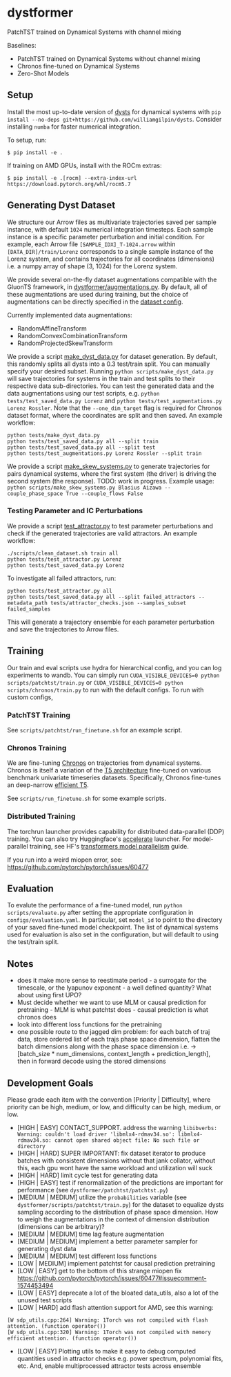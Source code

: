 # dystformer
PatchTST trained on Dynamical Systems with channel mixing

Baselines:
+ PatchTST trained on Dynamical Systems without channel mixing
+ Chronos fine-tuned on Dynamical Systems
+ Zero-Shot Models

## Setup
Install the most up-to-date version of [dysts](https://github.com/williamgilpin/dysts) for dynamical systems with `pip install --no-deps git+https://github.com/williamgilpin/dysts`. Consider installing `numba` for faster numerical integration.

To setup, run:
```
$ pip install -e .
```

If training on AMD GPUs, install with the ROCm extras:
```
$ pip install -e .[rocm] --extra-index-url https://download.pytorch.org/whl/rocm5.7
```

## Generating Dyst Dataset
We structure our Arrow files as multivariate trajectories saved per sample instance, with default `1024` numerical integration timesteps. Each sample instance is a specific parameter perturbation and initial condition. For example, each Arrow file `[SAMPLE_IDX]_T-1024.arrow` within `[DATA_DIR]/train/Lorenz` corresponds to a single sample instance of the Lorenz system, and contains trajectories for all coordinates (dimensions) i.e. a numpy array of shape (3, 1024) for the Lorenz system.  

We provide several on-the-fly dataset augmentations compatible with the GluonTS framework, in [dystformer/augmentations.py](dystformer.augmentations). By default, all of these augmentations are used during training, but the choice of augmentations can be directly specified in the [dataset config](config/dataset.yaml).

Currently implemented data augmentations:
- RandomAffineTransform
- RandomConvexCombinationTransform
- RandomProjectedSkewTransform

We provide a script [make_dyst_data.py](scripts/make_dyst_data.py) for dataset generation. By default, this randomly splits all dysts into a 0.3 test/train split. You can manually specify your desired subset. Running `python scripts/make_dyst_data.py` will save trajectories for systems in the train and test splits to their respective data sub-directories. You can test the generated data and the data augmentations using our test scripts, e.g. `python tests/test_saved_data.py Lorenz` and `python tests/test_augmentations.py Lorenz Rossler`. Note that the `--one_dim_target` flag is required for Chronos dataset format, where the coordinates are split and then saved. An example workflow:

```
python tests/make_dyst_data.py
python tests/test_saved_data.py all --split train
python tests/test_saved_data.py all --split test
python tests/test_augmentations.py Lorenz Rossler --split train
```

We provide a script [make_skew_systems.py](scripts/make_skew_systems.py) to generate trajectories for pairs dynamical systems, where the first system (the driver) is driving the second system (the response). TODO: work in progress. Example usage: `python scripts/make_skew_systems.py Blasius Aizawa --couple_phase_space True --couple_flows False`

### Testing Parameter and IC Perturbations
We provide a script [test_attractor.py](scripts/test_attractor.py) to test parameter perturbations and check if the generated trajectories are valid attractors. An example workflow:

```
./scripts/clean_dataset.sh train all
python tests/test_attractor.py Lorenz
python tests/test_saved_data.py Lorenz
```

To investigate all failed attractors, run:
```
python tests/test_attractor.py all
python tests/test_saved_data.py all --split failed_attractors --metadata_path tests/attractor_checks.json --samples_subset failed_samples
```

This will generate a trajectory ensemble for each parameter perturbation and save the trajectories to Arrow files.

## Training
Our train and eval scripts use hydra for hierarchical config, and you can log experiments to wandb. You can simply run `CUDA_VISIBLE_DEVICES=0 python scripts/patchtst/train.py` or `CUDA_VISIBLE_DEVICES=0 python scripts/chronos/train.py` to run with the default configs. To run with custom configs, 

### PatchTST Training
See `scripts/patchtst/run_finetune.sh` for an example script.

### Chronos Training
We are fine-tuning [Chronos](https://github.com/amazon-science/chronos-forecasting) on trajectories from dynamical systems. Chronos is itself a variation of the [T5 architecture](https://huggingface.co/docs/transformers/en/model_doc/t5) fine-tuned on various benchmark univariate timeseries datasets. Specifically, Chronos fine-tunes an deep-narrow [efficient T5](https://huggingface.co/google/t5-efficient-large).

See `scripts/run_finetune.sh` for some example scripts. 

### Distributed Training
The torchrun launcher provides capability for distributed data-parallel (DDP) training. You can also try Huggingface's [accelerate](https://huggingface.co/docs/transformers/en/accelerate) launcher. For model-parallel training, see HF's [transformers model parallelism](https://huggingface.co/docs/transformers/v4.15.0/en/parallelism) guide.

If you run into a weird miopen error, see: https://github.com/pytorch/pytorch/issues/60477

## Evaluation
To evalute the performance of a fine-tuned model, run `python scripts/evaluate.py` after setting the appropriate configuration in `configs/evaluation.yaml`. In particular, set `model_id` to point to the directory of your saved fine-tuned model checkpoint. The list of dynamical systems used for evaluation is also set in the configuration, but will default to using the test/train split.

## Notes
+ does it make more sense to reestimate period - a surrogate for the timescale, or the lyapunov exponent - a well defined quantity? What about using first UPO?
+ Must decide whether we want to use MLM or causal prediction for pretraining
        - MLM is what patchtst does
        - causal prediction is what chronos does
+ look into different loss functions for the pretraining
+ one possible route to the jagged dim problem: for each batch of traj data, store ordered list of each trajs phase space dimension, flatten the batch dimensions along with the phase space dimension i.e. -> [batch_size * num_dimensions, context_length + prediction_length], then in forward decode using the stored dimensions

## Development Goals

Please grade each item with the convention [Priority | Difficulty], where priority can be high, medium, or low, and difficulty can be high, medium, or low.

+ [HIGH | EASY] CONTACT_SUPPORT. address the warning `libibverbs: Warning: couldn't load driver 'libmlx4-rdmav34.so': libmlx4-rdmav34.so: cannot open shared object file: No such file or directory` 
+ [HIGH | HARD] SUPER IMPORTANT: fix dataset iterator to produce batches with consistent dimensions without that jank collator, without this, each gpu wont have the same workload and utilization will suck
+ [HIGH | HARD] limit cycle test for generating data
+ [HIGH | EASY] test if renormalization of the predictions are important for performance (see `dystformer/patchtst/patchtst.py`)
+ [MEDIUM | MEDIUM] utilize the `probabilities` variable (see `dystformer/scripts/patchtst/train.py`) for the dataset to equalize dysts sampling according to the distribution of phase space dimension. How to weigh the augmentations in the context of dimension distribution (dimensions can be arbitrary)?
+ [MEDIUM | MEDIUM] time lag feature augmentation
+ [MEDIUM | MEDIUM] implement a better parameter sampler for generating dyst data
+ [MEDIUM | MEDIUM] test different loss functions 
+ [LOW | MEDIUM] implement patchtst for causal prediction pretraining
+ [LOW | EASY] get to the bottom of this strange miopen fix https://github.com/pytorch/pytorch/issues/60477#issuecomment-1574453494
+ [LOW | EASY] deprecate a lot of the bloated data_utils, also a lot of the unused test scripts
+ [LOW | HARD] add flash attention support for AMD, see this warning: 
```
[W sdp_utils.cpp:264] Warning: 1Torch was not compiled with flash attention. (function operator())
[W sdp_utils.cpp:320] Warning: 1Torch was not compiled with memory efficient attention. (function operator())
```
+ [LOW | EASY] Plotting utils to make it easy to debug computed quantities used in attractor checks e.g. power spectrum, polynomial fits, etc. And, enable multiprocessed attractor tests across ensemble